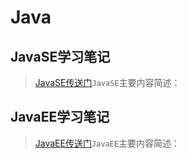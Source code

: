 # Java

## JavaSE学习笔记

> [JavaSE传送门](./01_javaSE/index.md)`JavaSE`主要内容简述：

## JavaEE学习笔记

> [JavaEE传送门](./02_javaEE/index.md)`JavaEE`主要内容简述：
